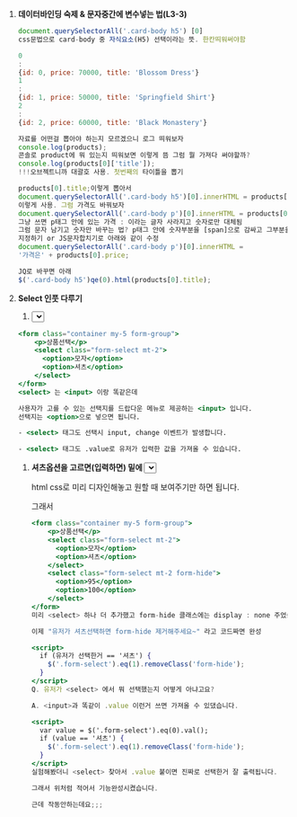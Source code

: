1. ****데이터바인딩 숙제 & 문자중간에 변수넣는 법(L3-3)****
    
    ```jsx
    document.querySelectorAll('.card-body h5') [0]
    css문법으로 card-body 중 자식요소(H5) 선택이라는 뜻. 한칸띄워써야함
    ```
    
    ```jsx
    0
    : 
    {id: 0, price: 70000, title: 'Blossom Dress'}
    1
    : 
    {id: 1, price: 50000, title: 'Springfield Shirt'}
    2
    : 
    {id: 2, price: 60000, title: 'Black Monastery'}
    
    자료를 어떤걸 뽑아야 하는지 모르겠으니 로그 띄워보자
    console.log(products);
    콘솔로 product에 뭐 있는지 띄워보면 이렇게 뜸 그럼 뭘 가져다 써야할까?
    console.log(products[0]['title']);
    !!!오브젝트니까 대괄호 사용. 첫번째의 타이틀을 뽑기
    
    products[0].title;이렇게 뽑아서
    document.querySelectorAll('.card-body h5')[0].innerHTML = products[0].title;
    이렇게 사용. 그럼 가격도 바꿔보자
    document.querySelectorAll('.card-body p')[0].innerHTML = products[0].price;
    그냥 쓰면 p태그 안에 있는 가격 : 이라는 글자 사라지고 숫자로만 대체됨
    그럼 문자 남기고 숫자만 바꾸는 법? p태그 안에 숫자부분을 [span]으로 감싸고 그부분을
    지정하기 or JS문자합치기로 아래와 같이 수정
    document.querySelectorAll('.card-body p')[0].innerHTML = 
    '가격은' + products[0].price;
    
    JQ로 바꾸면 아래
    $('.card-body h5')qe(0).html(products[0].title);
    ```
    
2. ****Select 인풋 다루기****
    1. **<select> 사용법**
    
    ```jsx
    <form class="container my-5 form-group">
        <p>상품선택</p>
        <select class="form-select mt-2">
          <option>모자</option>
          <option>셔츠</option>
        </select>
    </form>
    <select> 는 <input> 이랑 똑같은데
    
    사용자가 고를 수 있는 선택지를 드랍다운 메뉴로 제공하는 <input> 입니다. 
    선택지는 <option>으로 넣으면 됩니다.
    
    - <select> 태그도 선택시 input, change 이벤트가 발생합니다.
    
    - <select> 태그도 .value로 유저가 입력한 값을 가져올 수 있습니다.
    ```
    
    1. **셔츠옵션을 고르면(입력하면) 밑에 <select> 하나 더 만들기**
        1. 
        
        html css로 미리 디자인해놓고 원할 때 보여주기만 하면 됩니다.
        
        그래서
        
        ```jsx
        <form class="container my-5 form-group">
            <p>상품선택</p>
            <select class="form-select mt-2">
              <option>모자</option>
              <option>셔츠</option>
            </select>
            <select class="form-select mt-2 form-hide">
              <option>95</option>
              <option>100</option>
            </select>
        </form>
        미리 <select> 하나 더 추가했고 form-hide 클래스에는 display : none 주었습니다.
        
        이제 "유저가 셔츠선택하면 form-hide 제거해주세요~" 라고 코드짜면 완성
        ```
        
        ```jsx
        <script>
          if (유저가 선택한거 == '셔츠') {
            $('.form-select').eq(1).removeClass('form-hide');
          }
        </script>
        Q. 유저가 <select> 에서 뭐 선택했는지 어떻게 아냐고요?
        
        A. <input>과 똑같이 .value 이런거 쓰면 가져올 수 있댔습니다.
        ```
        
        ```jsx
        <script>
          var value = $('.form-select').eq(0).val();
          if (value == '셔츠') {
            $('.form-select').eq(1).removeClass('form-hide');
          }
        </script>
        실험해봤더니 <select> 찾아서 .value 붙이면 진짜로 선택한거 잘 출력됩니다.
        
        그래서 위처럼 적어서 기능완성시켰습니다.
        
        근데 작동안하는데요;;;
        ```
        
        > <script> 안에 대충 적은 코드는 페이지 로드시 1회 실행됨
        > 
        
        자주 중요하게 말하는 내용입니다 잘 명심하십시오.!!!
        
        지금 "유저가 셔츠선택하면 form-hide 제거해주세요~" 라고 코드짰는데
        
        이 코드는 <script> 안에 적었기 때문에 그냥 페이지 로드시 1회 실행되고 다시는 실행되지 않습니다.
        
        그래서 **저 코드를 <select> 조작할 때 마다 실행한다면** 의도대로 잘 동작하지 않을까요
        
        아닙니까
        
        ```jsx
        <script>
          $('.form-select').eq(0).on('input', function(){
        
            var value = $('.form-select').eq(0).val();
            if (value == '셔츠') {
              $('.form-select').eq(1).removeClass('form-hide');
            }
        
          });
        </script>
        <input>이나 <select> 조작할 때 input 이벤트가 발생하기 때문에
        
        그 이벤트리스너를 부착해봤습니다. 
        
        잘되는군요
        ```
        
        (응용)
        
        1. 심심하면 '모자'를 선택했을 때 <select>를 다시 숨기는 기능도 만들어봅시다.
        2. 지금 비슷한 셀렉터들이 많은데 변수화하면 성능개선이 되겠군요
        3. 이벤트리스너 안에서 e.currentTarget 아니면 this 이런거 써도 될듯요
3. ****Select 2 : 자바스크립트로 html 생성하는 법(L3-5)****
    1. 저번시간에 짠 코드는 **확장성이 부족**합니다.
        
        셔츠사이즈를 95, 100 이라고 하드코딩해놓고 보여주기만 하기 때문입니다.
        
        실제 쇼핑몰이라면 셔츠 사이즈가 매일매일 바뀔 것인데
        
        이럴 경우 서버에서 보낸 데이터 갯수에 맞게 <option> 태그를 생성해줘야 좋을듯요
        
        그래서 html을 생성하는 법을 알아봅시다.
        
    
    > html 생성하는 법 1
    > 
    
    <div> 안에 <p> 태그를 생성하려면
    
    ```jsx
    <div id="test">
    
    </div>
    
    <script>
      var a = document.createElement('p'); 
      a.innerHTML = '안녕';
      document.querySelector('#test').appendChild(a);
    </script>
    ```
    
    이러면 생성됩니다. 개발자도구 까보면 div 안에 p태그가 생성되어있습니다.
    
    - document.createElement() 쓰면 html 자료를 하나 생성해줍니다. 여기선 P태그를 생성할 것.
    - 그걸 맘대로 조작한 다음 appendChild() 써서 아무데나 넣으면 html이 생성됩니다.
    
    이건 좀 복잡해서 아래방법을 마니씀
    
    > html 생성하는 법 1
    > 
    
    <div> 안에 <p> 태그를 생성하려면
    
    ```jsx
    <div id="test">
    
    </div>
    
    <script>
      var a = document.createElement('p');
      a.innerHTML = '안녕';
      document.querySelector('#test').appendChild(a);
    </script>
    ```
    
    이러면 생성됩니다. 개발자도구 까보면 div 안에 p태그가 생성되어있습니다.
    
    - document.**createElement**() 쓰면 html 자료를 하나 생성해줍니다.
    - 그걸 맘대로 조작한 다음 appendChild() 써서 아무데나 넣으면 html이 생성됩니다.
    
    > html 생성하는 법 2
    > 
    
    ```jsx
    <div id="test">
    
    </div>
    
    <script>
      var a = '<p>안녕</p>';
      document.querySelector('#test').insertAdjacentHTML('beforeend', a);
    </script>
    ```
    
    이래도 생성됩니다.
    
    - 문자자료로 html을 만든 다음
    - **insertAdjacentHTML**() 안에 넣으면 됩니다. (insertAdjacentHTML는 추가해주는 문법)
    - 이너html로 해도 됨? 이건 다시 확인
    - 'beforeend' 이건 안쪽 맨 밑에 추가하라는 뜻입니다. 싫으면 맘대로 변경가능
    
    **1번 방법은 코드가 너무 길고 복잡하기 때문에 특별한 이유 없으면 2번 방법을 씁니다.**
    
    실은 1번이 더 빠르게 동작하는데 0.0000x초 차이임
    
    ```jsx
    <div id="test">
    
    </div>
    
    <script>
      var a = '<p>안녕</p>';
      $('#test').append(a);
    </script>
    ```
    
    이래도 됩니다.
    
    append는 안쪽 맨 밑에 추가하라는 뜻입니다.
    
    **Q. 저는 안쪽에 추가하는게 아니라 아예 바꾸고 싶은데요**
    
    A. div찾아서 innerHTML = '<p></p>' 쓰셈
    
    jQuery에선 .html() 입니다.
    
    > 바지옵션 누르면 다른 사이즈가 나와야하는데
    > 
    
    ```jsx
    <form class="container my-5 form-group">
        <p>상품선택</p>
        <select class="form-select mt-2">
          <option>모자</option>
          <option>셔츠</option>
          <option>바지</option>
        </select>
        <select class="form-select mt-2 form-hide">
          <option>95</option>
          <option>100</option>
        </select>
    </form>
    ```
    
    첫 <select> 에 바지옵션을 추가해봅시다.
    
    이거 누르면 28과 30 사이즈가 담긴 <select>가 떠야합니다.
    
    코드 어떻게 짜야하죠?
    
    당연히 html을 미리 만들어놨다가 보여줘도 되는데
    
    실제 쇼핑몰의 경우 그렇게 만들어놓을 순 없습니다.
    
    바지 사이즈가 매일 달라지면 어떻게 합니까 매일 아침 html 수정할 것임?
    
    실제 서비스는 매번 서버에서 데이터를 받아와서 **"데이터 갯수만큼 <option> 생성해주세요~"** 라고 코드를 짜놓습니다.
    
    그래서 우리도 이를 대비하기 위해 html을 미리 만들어놓지말고 자바스크립트로 html을 생성해봅시다.
    
    ```jsx
    <script>
      $('.form-select').eq(0).on('input', function(){
    
        var value = $('.form-select').eq(0).val();
        if (value == '셔츠') {
          $('.form-select').eq(1).removeClass('form-hide');
        }
        else if (value == '바지'){
          $('.form-select').eq(1).removeClass('form-hide');
          $('.form-select').eq(1).html('');
          var 템플릿 = `<option>28</option><option>30</option>`;
          $('.form-select').eq(1).append(템플릿)
        }
    
      });
    </script>
    ```
    
    그래서 유저가 바지를 선택하면
    
    1. 일단 둘 째 <select> 보여주셈
    
    2. 둘 째 <select> 안에 비워주셈
    
    3. html 만들어서 둘 째 <select> 안에 append(추가해주세요) 해주셈
    
    이라고 코드를 짰더니 진짜로 그렇게 해줍니다.
    
    아니면 더 간단하게 할 수도 있을듯요
    
    (응용)
    
    - 바지 눌렀다가 다시 셔츠 누르면 뭔가 이상해지는 문제도 해결해보면 어떨까요.
    
    셔츠눌렀을 때 둘 째 <select> 안에 있는 html도 조정해줘야겠군요.
    
4. ****Select 3 : forEach, for in 반복문(L3-6)****
    1. **동적으로 <option> 생성하려면 반복문 필요할듯**
        
        ```jsx
        <script>
          var pants = [28, 30, 32];
          $('.form-select').eq(0).on('input', function(){
        
            var value = $('.form-select').eq(0).val();
            if (value == '셔츠') {
              $('.form-select').eq(1).removeClass('form-hide');
            }
            else if (value == '바지'){
              $('.form-select').eq(1).removeClass('form-hide');
              $('.form-select').eq(1).html('');
              여기다 무슨 코드 짜야함
            }
        
          });
        </script>
        ```
        
        맨 위에 pants 라는 변수를 하나 만들고 서버에서 보낸데이터라고 가정해봅시다.
        
        **pants 데이터 갯수만큼 <option>을 생성하고싶으면** 어떻게 해야할까요?
        
        반복문 쓰면 될 것 같은데요
        
        ```jsx
        <script>
          var pants = [28, 30, 32];
          $('.form-select').eq(0).on('input', function(){
        
            var value = $('.form-select').eq(0).val();
            if (value == '셔츠') {
              $('.form-select').eq(1).removeClass('form-hide');
            }
            else if (value == '바지'){
              $('.form-select').eq(1).removeClass('form-hide');
              $('.form-select').eq(1).html('');
              for (let i = 0; i < pants.length; i++){
                <option>생성해주세요~
              }
            }
        
          });
        </script>
        ```
        
        ▲ 반복문 쓰면 해결될듯요 pants.length 만큼 반복해달라고 하면 됩니다.
        
        근데 이거보다 조금 더 쉬운 반복문을 알아봅시다.
        
    2. **array 다룰 때 쉬운 forEach 반복문 써보기**
        
        array 자료 뒤에 붙일 수 있는 forEach() 라는 기본함수가 있습니다.
        
        이것도 반복문임
        
        ```jsx
        var pants = [28, 30, 32];
        pants.forEach(function(){
          console.log('안녕')
        });
        ```
        
        이렇게 쓰면 pants 안의 데이터 갯수만큼
        
        forEach 콜백함수 안에 있는 코드가 실행됩니다.
        
        3번 실행될듯요
        
        그래서 array 자료 다룰 때 for 반복문 쓰기 귀찮으면 forEach 뒤에 붙여도 됩니다.
        
        **Q. 콜백함수 왜넣음?**
        
        A. 자바스크립트 forEach 만든 사람이 그렇게 쓰래요
        
        ```jsx
        var pants = [28, 30, 32];
        pants.forEach(function(a, i){
          console.log(a)
        });
        ```
        
        콜백함수 안에 파라미터 2개까지 작명이 가능한데 (실은 3개까지인데 몰라도 됩니다)
        
        첫 파라미터는 **반복문 돌 때 마다 array 안에 있던 하나하나의 데이터**가 되고
        
        둘 째 파라미터는 **반복문 돌 때 마다 0부터 1씩 증가하는 정수**가 됩니다.
        
        진짠지 확인하려면 a와 i 출력해보셈
        
        그래서 편리해보이면 forEach 씁시다.
        
        ```jsx
        <script>
          var pants = [28, 30, 32];
          $('.form-select').eq(0).on('input', function(){
        
            var value = $('.form-select').eq(0).val();
            if (value == '셔츠') {
              $('.form-select').eq(1).removeClass('form-hide');
            }
            else if (value == '바지'){
              $('.form-select').eq(1).removeClass('form-hide');
              $('.form-select').eq(1).html('');
              pants.forEach(function(a){
                $('.form-select').eq(1).append(`<option>${a}</option>`)
              })
            }
        
          });
        </script>
        a가 array 안에 있던 데이터임. 28, 30, 32
        `<option>${a}</option>`
        ```
        
        ▲ 그래서 아까 코드도 이렇게 바꿔봤습니다.
        
        이제 pants 라는 서버에서 보낸 데이터가 바뀔 때 마다
        
        거기에 맞게 <option>이 생성되겠군요. 변화에 대응이 좋은 코드가 되었습니다.
        
        심심하면
        
        var shirts = [95, 100, 105] 이렇게 위에 코드 추가해놓은 다음
        
        셔츠 선택시 이 데이터 갯수만큼 <option>을 생성해보는 것도 해봅시다.
        
    3. **object 다룰 때 쉬운 for in 반복문**
        
        object 자료 갯수만큼 반복문을 돌리고 싶으면
        
        ```
        var obj = { name : 'kim', age : 20 }
        
        for (var key in obj){
          console.log('안녕')
        }
        ```
        
        for in 반복문 쓰면 됩니다.
        
        그럼 콘솔창에 '안녕'이 2회 출력될듯요
        
        그리고 for in 반복문 쓰면 object 자료 안에 있는 key와 value를 다 출력해볼 수도 있습니다.
        
        지금 key라고 작명하는 부분은 반복문이 돌 때 마다 object자료 안에 있던 key값이 됩니다.
        
        ```
        var obj = { name : 'kim', age : 20 }
        
        for (var key in obj){
          console.log(key)
        }
        ```
        
        출력해보면 진짜로 name, age 잘 나옵니다.
        
        key 말고 실제 자료인 value를 출력하고 싶으면
        
        console.log(obj[key]) 이렇게 써보셈
        
        > 그래서 반복문의 용도는 2개가 있는데
        > 
        
        실은 코드 복사붙여넣기용으로 쓰는게 for 반복문이라 했는데
        
        array나 object 자료 전부 꺼내서 쓰고 싶을 때도 반복문을 쓰면 유용합니다.
        
        그래서
        
        1. 코드복붙하고싶으면
        
        2. array, object 자료 다 꺼내고 싶을 때
        
        반복문 사용하면 유용합니다.
        
    4. **새로운 arrow function 문법**
        
        함수 만드는 다른 문법이 있습니다. 특히 콜백함수만들 때 자주 쓰는 방법인데
        
        ```
        var pants = [28, 30, 32];
        pants.forEach(function(a){
          console.log(a)
        });
        
        pants.forEach((a) => {
          console.log(a)
        });
        ```
        
        function 키워드 대신 => 화살표를 ( ) 우측에 부착해도 똑같이 함수만들 수 있습니다.
        
        저걸 arrow function 이라고 합니다.
        
        ```
        pants.forEach( a => {
          console.log(this)
        });
        ```
        
        arrow function은 파라미터가 하나면 () 소괄호 생략해도 봐줍니다.
        
        함수 중괄호 안에 return 한 줄 밖에 없으면 { } 중괄호와 return 동시에 생략해도 봐줍니다.
        
        그래서 간결하니 콜백함수에 자주 사용하는 사람들이 있습니다.
        
        여러분도 쓰고싶으면 쓰셈
        
        ```
        let 함수 = function(){ console.log('안녕') }
        let 함수 = () => { console.log('안녕') }
        ```
        
        참고로 함수 이렇게 만들어쓰는 사람도 있습니다.
        
        이럴 때도 arrow function이 가끔 보입니다.
        
        그냥 함수와 arrow function의 기능차이는 하나가 있는데
        
        함수 안에서 this를 써야할 경우
        
        - 그냥 함수는 함수 안에서 this를 알맞게 재정의해줍니다.
        - (주의)arrow function쓰면 함수 안의 this 뜻이 달라질 수 있음
        - arrow function은 함수 안에서 this를 재정의해주지 않고 **바깥에 있던 this를 그대로 씁니다.**
        
        그래서 이벤트리스너 콜백함수안에서 this를 써야하면 arrow function 쓰면 의도와 다르게 동작할 수도 있습니다.
        
        그런데선 쓰지마십시오
        
5. ****array, for 반복문 실력향상 과제(L3-7)****
    1. 
    
    > Q. Array에서 철수라는 자료를 찾고 싶습니다
    > 
    
    array에서 이름을 찾아주는 함수를 만들고 있습니다.
    
    함수 안에 파라미터로 이름을 집어넣으면
    
    그 이름이 출석부에 있으면 콘솔창에 출력해주는 함수를 만들어봅시다.
    
    어떻게 만들면 될까요?
    
    ```
    var 출석부 = ['흥민', '영희', '철수', '재석'];
    
    function 이름찾기(){
    //여기다 코드 짜십쇼
    }
    
    ```
    
    **동작 예시 :**
    
    **이름찾기('철수');** 라고 쓰면 콘솔창에 **'있어요'**라는 글자가 떠야합니다.
    
    **이름찾기('명수');** 라고 쓰면 콘솔창에 아무 글자도 뜨지 않아야합니다.
    
    **(조건) 이상한데서 찾아온 find, indexOf 같은 자바스크립트 기본함수들 사용금지**
    
    **5시간동안 코드 한줄 못적었을 때 펼쳐볼 힌트**
    
    ```jsx
    컴퓨터야 array안에 파라미터가 들어있는지 찾아봐~ 라고 명령을 한 번에 주면 어려워합니다.  
    
    "지금 들어온 파라미터가 array[0] 이랑 같냐"
    
    "지금 들어온 파라미터가 array[1] 이랑 같냐"
    
    "지금 들어온 파라미터가 array[2] 이랑 같냐"
    
    ... 
    
    계속 물어보면 됩니다. 
    
    그리고 같으면 출력해주면 될듯요
    ```
    
    **3일 고민한 후 펼쳐볼 답안**
    
    ```jsx
    var 출석부 = ['흥민', '영희', '철수', '재석'];
    
    function 이름찾기(name){
      name이 출석부[0]에 있으면 console.log('있어요')
      name이 출석부[1]에 있으면 console.log('있어요')
      name이 출석부[2]에 있으면 console.log('있어요')
      ... 계속
    }
    
    이름찾기('철수');
    ```
    
    이렇게 계속 코드짜면 되겠군요.
    
    if문을 4개 정도 쓰면 됩니다.
    
    근데 같은 코드를 발견하면 반복문같은걸로 축약할 수 있겠군요.
    
    ```jsx
    var 출석부 = ['흥민', '영희', '철수', '재석'];
    
    function 이름찾기(name){
      for (var i = 0; i < 4; i++) {
        if ( name == 출석부[i]) {
          console.log('있어요')
        }
      }
    }
    
    이름찾기('철수');
    
    물론 indexOf, find 이런 자바스크립트 기본함수 찾아서 쓰면 array에서 문자검색을 
    쉽게 할 수 있습니다.
    
    그 기능을 직접 기본 문법만으로 짜는 것도 좋은 연습입니다.
    
    (응용)
    
    출석부 array 안에 '철수'가 2번이나 들어있으면 '있어요'가 2번이나 출력되는군요.
    
    1번만 출력되게하려면 어떻게하죠?
    
    아마 return 이런 키워드 쓰면 함수가 종료되니까 그런거 써도 될듯요
    ```
    
    > Q. 갑자기 구구단을 콘솔창에 출력하고 싶습니다.
    > 
    
    철수는 구구단을 외우지 못하는 관계로
    
    자바스크립트를 이용해 구구단을 2단부터 9단까지 콘솔창에 출력하고 싶어졌습니다.
    
    빨리 출력해보십시오.
    
    **콘솔창 출력결과 :**
    
    2
    
    4
    
    6
    
    8
    
    ...
    
    18
    
    3
    
    6
    
    9
    
    12
    
    ...
    
    27
    
    이렇게 2단부터 9단까지의 곱셈 결과부분만 쭉 출력해보면 됩니다.
    
    **6시간 고민해도 코드한줄 못쳤다면 펼쳐볼 힌트**
    
    뭔가 반복문 써야할거같아서 for 반복문 적어놓고 고민하는거같은데
    
    그건 천재들이나 하는거지 우리같은 일반인은 for 부터 적으면 90% 확률로 실패합니다.
    
    반복문은 비슷한 코드 축약할 때 쓰면 됩니다.
    
    그리고 전체를 어떻게 구현할지 생각하려하지말고
    
    가장 쉬운거 하나만 먼저 구현해보면 쉽습니다. 그냥 2단만 출력해봅시다.
    
    ```jsx
    console.log(2);
    console.log(4);
    console.log(6);
    ...
    console.log(18);
    ```
    
    이러면 2단 구현 끝입니다.
    
    코드가 긴게 싫다면 for 반복문 쓰든가 하십쇼
    
    이제 알아서 3단도 해보고 4단도 해보고 9단까지 하면 구현 끝입니다.
    
    **최소 3일 고민해본 후 펼쳐볼 답안**
    
    맨날 코딩책 앞부분에 나오는 문제인데
    
    이상한 2중 중첩 반복문보고 다들 포기합니다.
    
    왜냐면 남의 코드 보고 해석하는건 어려운일입니다. 직접 뭐라도 해보는게 이해가 빠름
    
    ```jsx
    console.log(2);
    console.log(4);
    console.log(6);
    ...
    console.log(18);
    ```
    
    이러면 2단 구현 끝입니다.
    
    그런데 코드가 비슷한게 반복이 되니 반복문 안에 담으면 참 좋을 것 같군요.
    
    ```jsx
    for (let i = 1; i < 10; i++) {
      console.log(2 * i)
    }
    
    ```
    
    이렇게 하면 i가 2부터 9까지 반복될듯요 아까코드 축약 끝
    
    반복문은 언제나 선택일 뿐 필수가 아닙니다. 그냥 코드 줄이는 용도임
    
    2단은 방금 해결했으니 3단, 4단은 어떻게 출력할까요?
    
    ```jsx
    for (let i = 1; i < 10; i++) {
      console.log(2 * i)
    }
    
    for (let i = 1; i < 10; i++) {
      console.log(3 * i)
    }
    
    for (let i = 1; i < 10; i++) {
      console.log(4 * i)
    }
    ```
    
    이러면 3단 4단도 완성인데
    
    똑같은 코드 3줄이 계속 반복되는군요
    
    이것도 반복문으로 축약하고 싶으면 하면 됩니다.
    
    ```jsx
    for (let k = 2; k < 10; i++) {
      for (let i = 1; i < 10; i++) {
        console.log(k * i)
      }
    }
    ```
    
    아까 반복되던 3줄을 다른 반복문으로 축약해봤습니다.
    
    다른 반복문을 또 쓸 땐 변수같은게 중복되면 이상해질 것 같으니 다른 k라는 이름으로 준비했습니다.
    
    답부터 보면 "**for 2번 쓰는건 배운 적이 없는데 이게 뭐람"** 이런 생각이 들 뿐입니다.
    
    직접 console.log() 하드코딩해놓고 비슷한 부분 for 쓰는 연습부터 하면 그냥 별거 아닙니다.
    
    > Q. 평균점수 계산기 만들기
    > 
    
    어떤 함수에
    
    기존 모의고사 성적들을 array 자료에 전부 담아 **첫 파라미터로** 입력하고
    
    이번 11월 모의고사 성적을 **둘 째 파라미터로** 입력하면
    
    11월 성적이 기존 성적들의 평균에 비해 얼마나 우수한지 결과를 알려주고 싶습니다.
    
    어떻게 함수를 만들면 될까요?
    
    **동작예시 :**
    
    **함수([10, 20, 30, 40, 50], 40)** 이렇게 쓰면 콘솔창에 **"평균보다 10점이 올랐네요"**가 떠야합니다. (평균이 30이니까)
    
    **함수([40, 40, 40], 20)** 이렇게 쓰면 콘솔창에 **"평균보다 20점이 떨어졌네요 재수추천"**이 떠야합니다. (평균이 40이니까)
    
    **산수문제에 굳이 답을 봐야합니까**
    
    ```jsx
    방법은 달라도 잘되면 전부 정답입니다.
    
    일단 함수는 2개의 파라미터를 입력할 수 있어야 하니 구멍 2개 뚫고 시작했습니다. 
    
    function 함수(arr, b){
      arr 안에 있는 숫자들 평균내기
      그걸 b랑 비교해서 b가 더 크면 console.log('올랐네요')
      b가 더 작으면 console.log('재수추천')
    }
    한글부터 입력해봤습니다.
    
    평균부터 내봅시다.
    
    평균은 그냥 첫 파라미터 (array자료) 안에 있던거 다 더하고 총 갯수로 나누면 됩니다.
    
     
    
    다 어떻게 더하냐고요? 
    
    var result = 0; 이런거 만들고 
    
    result = result + arr[0];
    
    result = result + arr[1];
    
    result = result + arr[2];
    
    ...
    
    계속 적으면 되는것이지 또 이상한 고민하고 계셨습니까 
    
    길게 적는거 싫으면 반복문 같은거 써도 될듯요 
    
     
    
     
    
     
    
     
    
    function 함수(arr, b){
      var result = 0;
    
      for ( let i = 0; i < arr.length; i++ ) {
        result = result + arr[i]
      }
      console.log(result);
    }
    
    함수([2,3,4], 10);
    다 더했습니다. 
    
    중간중간 콘솔창에 출력해보면서 해야지 상상으로 하면 안됩니다. 
    
    그리고 이걸 입력한 성적 갯수 (arr.length)로 나누면 될듯요 
    
    나누는건 알아서 하고 
    
    그걸 이제 b 파라미터랑 비교하면 됩니다. 
    
     
    
     
    
    function 함수(arr, b){
      var result = 0;
    
      for ( let i = 0; i < arr.length; i++ ) {
        result = result + arr[i]
      }
      
      if (result/arr.length < b) {
        console.log('올랐네요');
      } else {
        console.log('같거나 떨어졌네요 재수추천')
      }
    }
    
    함수([2,3,4], 10);  //올랐네요 출력될듯 
    if문으로 비교해봤다고 합니다. 이제 잘될듯요 
    
    정확히 얼마나 올랐는지 표기해주는 것도 좋겠군요
    
    "와 x점이나 올랐네요" 이런 것도 알아서 출력해보도록 합시다.
    ```
    # 자바스크립트-2 ****Ajax 1 : 개념정리(L3-8)****

1. ****Ajax 1 : 개념정리****
    1. **서버와 요청에 대한 용어정리**
        
        GET요청은 서버에 있던 데이터를 읽고싶을 때 주로 사용하고
        
        POST요청은 서버로 데이터를 보내고 싶을 때 사용합니다.
        
        **AJAX :** 
        
        서버에 GET, POST 요청을 할 때 **새로고침 없이** 데이터를 주고받을 수 있게 도와주는
        
        간단한 브라우저 기능을 AJAX라고 합니다.
        
        그거 쓰면 새로고침 없이도 쇼핑몰 상품을 더 가져올 수도 있고
        
        새로고침 없이도 댓글을 서버로 전송할 수도 있고
        
        그런 기능을 만들 수 있는 것임
        

1. **ajax 요청하는 법**
    1. **jQuery로 AJAX요청하기 :** 
    $.get() 라는 함수를 쓰고 안에 url만 잘 기입하면 됩니다.연습삼아서 [https://codingapple1.github.io/hello.txt](https://codingapple1.github.io/hello.txt) 여기로 GET요청해보면 인삿말을 하나 가져올 수 있습니다.
    
    ```jsx
    $.get('https://codingapple1.github.io/hello.txt');
    이러면 진짜 데이터 가져옵니다.
    
    $.get('https://codingapple1.github.io/hello.txt').done(function(data){
            console.log(data)
          }) +++
    
    안되면 html파일 미리보기가 제대로 안떠있는 것입니다.
    
    브라우저 주소창에 127.0.0.1:어쩌구 이렇게 떠있어야합니다.
    
    VScode는 live server 익스텐션 설치하면 됩니다.
    $.get('https://codingapple1.github.io/hello.txt').done(function(data){
      console.log(data)
    });
    근데 가져온 데이터가 어디 들어있냐면 
    
    .done 아니면 .then 뒤에 붙이고 콜백함수넣고 파라미터 하나 만들면 거기에 들어있습니다.
    
    진짜 인삿말 들어있는지 출력해봅시다.
    
    $.post('url~~', {name : 'kim'})
    
    서버로 데이터를 보낼 수 있는 POST요청을 날리고 싶으면 이렇게 씁니다.
    url 잘 적고 뒤에 서버로 보낼 데이터를 적으면 됩니다.
    당연히 얘도 .done 이런거 붙이기 가능
    
    $.get('https://codingapple1.github.io/hello.txt')
      .done(function(data){
        console.log(data)
      })
      .fail(function(error){
        console.log('실패함')
      });
    
    ajax 요청 성공시 .done 안에 있는 코드를 실행해줍니다.
    
    ajax 요청 실패시 .fail 안에 있는 코드를 실행해줍니다. 
    
    error 저거 출력해보면 에러관련 정보를 출력해줍니다. 그거 보고 디버깅하면 됩니다.
    
    예를 들어 404 이런 에러코드는 url 이 잘못되었다는 뜻입니다. 
    
     
    done/fail 말고 then/catch 써도 됩니다.
    ```
    
    1. **Q. 다음 url로 GET요청을 해서 가격정보를 가져와 콘솔창에 출력해보십시오.**
    
    https://codingapple1.github.io/price.json 여기로 GET요청하면 오늘의 상품가격을 알려줍니다.
    
    콘솔창에 5000이 뜨면 성공이고 쉬우니 답은 없고 알아서 해봅시다.
    
2. **ajax 요청하는 법 (쌩자바스크립트 버전)**
    1. **쌩자바스크립트는 fetch 이런거써서 AJAX 요청가능**
    
    ```jsx
    fetch('https://codingapple1.github.io/price.json')
      .then(res => res.json())
      .then(function(data){
        console.log(data)
      })
      .catch(function(error){
        console.log('실패함')
      });
    fetch 함수는 Edge 브라우저 이상에서만 동작합니다.
    
    근데 코드가 한 줄 더 필요한 이유가 뭐냐면
    
    **서버와 데이터를 주고받을 때는 문자만 주고받을 수 있습니다.**
    
    array, object 이런거 전송불가능 
    
    근데 아까 { price : 5000 } 이런 object 무리없이 받아왔죠?
    
    어떻게 한거냐면 object를 JSON으로 바꿔서 전송해줘서 그렇습니다.
    
     
    
    array 아니면 object에 따옴표를 다 쳐서 '{ "price" : 5000 }' 대충 이렇게 만들면 JSON이라는 자료가 됩니다. 
    
    JSON은 문자로 인식하기 때문에 서버와 데이터주고받기가 가능합니다. 
    
     
    
    하지만 
    
    jQuery의 $.get() 이런건 JSON으로 자료가 도착하면 알아서 array/object 자료로 바꿔줍니다.
    
    기본함수 fetch() 이런건 JSON으로 자료가 도착하면 알아서 array/object 자료로 바꿔주지 않습니다.
    
    그래서 fetch() 로 가져온 결과를 array/object로 바꾸고 싶으면 res.json() 이런 코드 한 줄 추가하면 됩니다. 
    
     
    
    그게 귀찮으면 jQuery나 axios 이런 라이브러리 설치하면 ajax가 약간 더 간편해집니다.
    ```
    
3. **오늘의 중요한 숙제**

# 자바스크립트-3 ****JavaScript 입문과 웹 UI개발(L3-9)****

1. **저번시간 html 생성 숙제**
    1. https://codingapple1.github.io/js/more1.json 으로 GET요청하면 상품3개를 array로 보내줍니다.
    
    ```jsx
    var products = 생략;
    
    products.forEach((a, i)=>{
          var 템플릿 = 
          `<div class="col-sm-4">
            <img src="https://via.placeholder.com/600" class="w-100">
            <h5>${products[i].title}</h5>
            <p>가격 : ${products[i].price}</p>
          </div>`;
          $('.row').append(템플릿)
    });
    
    일단 <div class="row"> 안에 있던 카드를 지우고
    
    "카드레이아웃을 <div class="row"> 안에 넣어주세요" x 3번 했습니다.
    
    그리고 카드 안에 상품명 이런거 잘 집어넣어봤습니다.
    ```
    
2. **더보기 버튼누르면 데이터 더 가져오기**
    
    버튼하나 만들고 그거 누르면 상품을 더 가져와봅시다.
    
    [https://codingapple1.github.io/js/more1.json](https://codingapple1.github.io/js/more1.json) 여기로 GET요청하면 상품 3개 데이터를 보내줍니다.
    
    버튼누르면 상품데이터 가져와서 콘솔창에 출력해보십시오.
    
    ```jsx
    <div class="container">
      <button class="btn btn-danger" id="more">더보기</button>
    </div>
    
    <script>
      $('#more').click(function(){
        $.get('https://codingapple1.github.io/js/more1.json')
          .done((data)=>{
            console.log(data)
          });
      });
    </script>
    ```
    
    html에 버튼하나 만들고
    
    이거 누르면 저기로 get요청해서 성공하면 가져온 결과 콘솔창에 출력하라고 했더니
    
    진짜로 잘 출력됩니다
    
3. **가져온 데이터로 카드 3개 만들기**
    
    ```jsx
    <div class="container">
      <button class="btn btn-danger" id="more">더보기</button>
    </div>
    
    <script>
      $('#more').click(function(){
        $.get('https://codingapple1.github.io/js/more1.json')
          .done((data)=>{
            
            data.forEach((a, i)=>{
              var 템플릿 = 
              `<div class="col-sm-4">
                <img src="https://via.placeholder.com/600" class="w-100">
                <h5>${data[i].title}</h5>
                <p>가격 : ${data[i].price}</p>
              </div>`;
              $('.row').append(템플릿)
            })
            
          });
      });
    </script>
    ```
    
    1. 
    
    .done() 안에 카드 3개를 추가해달라고 코드를 짰습니다.
    
    카드 레이아웃 만들고 그걸 append() 하는 코드를 3번 반복했더니 진짜 카드3개 생김
    
    data[0].title 이것도 제목란에 잘 끼워넣어봤습니다.
    
    1. 
4. 
5. **심심하면 응용문제**
    1. 
    
    **1. 더보기버튼을 2번째 누르면 7,8,9번째 상품을 더 가져와서 html로 보여주십시오**
    
    https://codingapple1.github.io/js/more2.json 여기로 GET요청하면 7,8,9번째 상품이 도착합니다.
    
    힌트는 유저가 더보기버튼을 몇 번 눌렀는지를 어디 기록해놔야
    
    내가 버튼 누를 때마다 어디로 GET요청할 지 판단할 수 있겠군요.
    
    그리고 그 다음 10,11,12번 상품은 없으니
    
    버튼을 3번은 못누르게 버튼을 숨기거나 그래도 좋을듯요
    
    **2. 유사한 코드가 발생하고 있습니다.**
    
    지금 코드를 잘 보면 forEach() 반복문을 2번 쓴 것 같은데
    
    이 코드들이 매우 유사해보입니다.
    
    함수나 그런걸로 축약해보는 연습도 해보면 좋을 것 같군요
    
    힌트는
    
    함수로 축약할 때 안에 미지의 변수같은게 있으면 파라미터로 바꾸는게 좋다고 했는데
    
    a, i 이런 변수는 이미 콜백함수에 의해 파라미터화가 되어있기 때문에 a, i는 신경안써도 될듯요